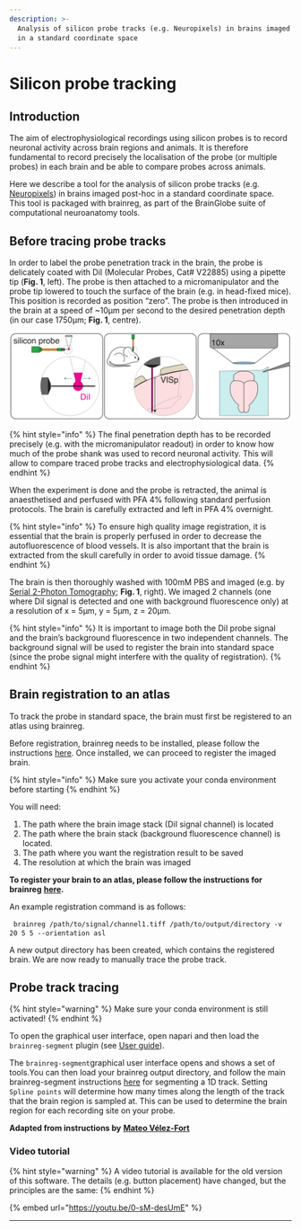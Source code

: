```yaml
---
description: >-
  Analysis of silicon probe tracks (e.g. Neuropixels) in brains imaged post-hoc
  in a standard coordinate space
---
```


# Silicon probe tracking

## Introduction

The aim of electrophysiological recordings using silicon probes is to record neuronal activity across brain regions and animals. It is therefore fundamental to record precisely the localisation of the probe (or multiple probes) in each brain and be able to compare probes across animals.

Here we describe a tool for the analysis of silicon probe tracks (e.g. [Neuropixels](https://www.neuropixels.org)) in brains imaged post-hoc in a standard coordinate space. This tool is packaged with brainreg, as part of the BrainGlobe suite of computational neuroanatomy tools.

## **Before tracing probe tracks**

In order to label the probe penetration track in the brain, the probe is delicately coated with DiI (Molecular Probes, Cat# V22885) using a pipette tip (**Fig. 1**, left). The probe is then attached to a micromanipulator and the probe tip lowered to touch the surface of the brain (e.g. in head-fixed mice). This position is recorded as position “zero”. The probe is then introduced in the brain at a speed of \~10μm per second to the desired penetration depth (in our case 1750μm; **Fig. 1**, centre). 

![Figure 1.](../../.gitbook/assets/fig1.png)

{% hint style="info" %}
The final penetration depth has to be recorded precisely (e.g. with the micromanipulator readout) in order to know how much of the probe shank was used to record neuronal activity. This will allow to compare traced probe tracks and electrophysiological data.
{% endhint %}

When the experiment is done and the probe is retracted, the animal is anaesthetised and perfused with PFA 4% following standard perfusion protocols. The brain is carefully extracted and left in PFA 4% overnight.

{% hint style="info" %}
To ensure high quality image registration, it is essential that the brain is properly perfused in order to decrease the autofluorescence of blood vessels. It is also important that the brain is extracted from the skull carefully in order to avoid tissue damage.
{% endhint %}

The brain is then thoroughly washed with 100mM PBS and imaged (e.g. by [Serial 2-Photon Tomography](https://sainsburywellcomecentre.github.io/OpenSerialSection/acquisition/#); **Fig. 1**, right). We imaged 2 channels (one where DiI signal is detected and one with background fluorescence only) at a resolution of x = 5μm, y = 5μm, z = 20μm.

{% hint style="info" %}
It is important to image both the DiI probe signal and the brain’s background fluorescence in two independent channels. The background signal will be used to register the brain into standard space (since the probe signal might interfere with the quality of registration).
{% endhint %}

## **Brain registration to an atlas**

To track the probe in standard space, the brain must first be registered to an atlas using brainreg.

Before registration, brainreg needs to be installed, please follow the instructions [here](../../brainreg/installation.md). Once installed, we can proceed to register the imaged brain.

{% hint style="info" %}
Make sure you activate your conda environment before starting
{% endhint %}

You will need:

1. The path where the brain image stack (DiI signal channel) is located
2. The path where the brain stack (background fluorescence channel) is located.&#x20;
3. The path where you want the registration result to be saved
4. The resolution at which the brain was imaged

**To register your brain to an atlas, please follow the instructions for brainreg** [**here**](../../brainreg/user-guide/)**.**

An example registration command is as follows:

```
 brainreg /path/to/signal/channel1.tiff /path/to/output/directory -v 20 5 5 --orientation asl
```

A new output directory has been created, which contains the registered brain. We are now ready to manually trace the probe track.

## **Probe track tracing**

{% hint style="warning" %}
Make sure your conda environment is still activated!
{% endhint %}

To open the graphical user interface, open napari and then load the `brainreg-segment` plugin (see [User guide](../user-guide/)).

The `brainreg-segment`graphical user interface opens and shows a set of tools.You can then load your brainreg output directory, and follow the main brainreg-segment instructions [here](../user-guide/segmenting-1d-tracks.md) for segmenting a 1D track. Setting `Spline points` will determine how many times along the length of the track that the brain region is sampled at. This can be used to determine the brain region for each recording site on your probe.

**Adapted from instructions by** [**Mateo Vélez-Fort**](https://www.sainsburywellcome.org/web/people/mateo-velez-fort)

### **​Video tutorial**

{% hint style="warning" %}
A video tutorial is available for the old version of this software. The details (e.g. button placement) have changed, but the principles are the same:
{% endhint %}

{% embed url="https://youtu.be/0-sM-desUmE" %}

****

